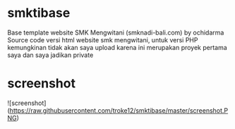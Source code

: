 # smktibase
Base template website SMK Mengwitani (smknadi-bali.com) by ochidarma
Source code versi html website smk mengwitani, 
untuk versi PHP kemungkinan tidak akan saya upload karena ini merupakan proyek pertama saya dan saya jadikan private

# screenshot
![screenshot] (https://raw.githubusercontent.com/troke12/smktibase/master/screenshot.PNG)
